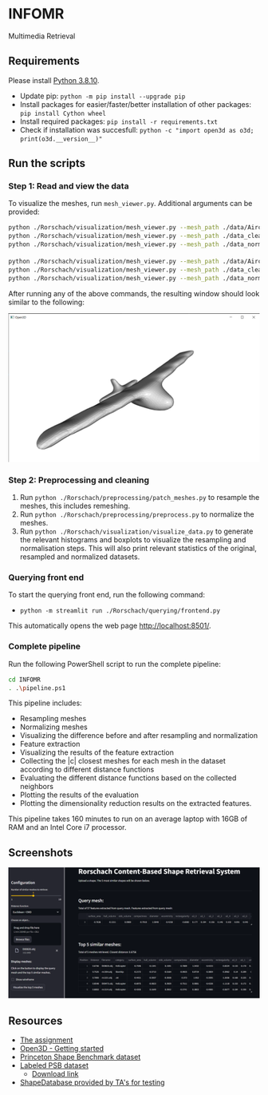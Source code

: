 # INFOMR

Multimedia Retrieval

## Requirements

Please install [Python 3.8.10](https://www.python.org/downloads/release/python-3810/).

- Update pip: `python -m pip install --upgrade pip`
- Install packages for easier/faster/better installation of other packages: `pip install Cython wheel`
- Install required packages: `pip install -r requirements.txt`
- Check if installation was succesfull: `python -c "import open3d as o3d; print(o3d.__version__)"`

## Run the scripts

### Step 1: Read and view the data

To visualize the meshes, run `mesh_viewer.py`. Additional arguments can be provided:

```bash
python ./Rorschach/visualization/mesh_viewer.py --mesh_path ./data/AircraftBuoyant/m1337.obj --visualization_method shade
python ./Rorschach/visualization/mesh_viewer.py --mesh_path ./data_cleaned_/AircraftBuoyant/m1337.obj --visualization_method shade
python ./Rorschach/visualization/mesh_viewer.py --mesh_path ./data_normalized/AircraftBuoyant/m1337.obj --visualization_method shade

python ./Rorschach/visualization/mesh_viewer.py --mesh_path ./data/AircraftBuoyant/m1337.obj --visualization_method wired
python ./Rorschach/visualization/mesh_viewer.py --mesh_path ./data_cleaned_/AircraftBuoyant/m1337.obj --visualization_method wired
python ./Rorschach/visualization/mesh_viewer.py --mesh_path ./data_normalized/AircraftBuoyant/m1337.obj --visualization_method wired
```

After running any of the above commands, the resulting window should look similar to the following:

![A screenshot of a visualization in step 1](figures/step1/airplane_shade.png)

### Step 2: Preprocessing and cleaning

1. Run `python ./Rorschach/preprocessing/patch_meshes.py` to resample the meshes, this includes remeshing.
2. Run `python ./Rorschach/preprocessing/preprocess.py` to normalize the meshes.
3. Run `python ./Rorschach/visualization/visualize_data.py` to generate the relevant histograms and boxplots to visualize the resampling and normalisation steps. This will also print relevant statistics of the original, resampled and normalized datasets.

### Querying front end

To start the querying front end, run the following command:

- `python -m streamlit run ./Rorschach/querying/frontend.py`

This automatically opens the web page <http://localhost:8501/>.

### Complete pipeline

Run the following PowerShell script to run the complete pipeline:

```bash
cd INFOMR
. .\pipeline.ps1
```

This pipeline includes:

- Resampling meshes
- Normalizing meshes
- Visualizing the difference before and after resampling and normalization
- Feature extraction
- Visualizing the results of the feature extraction
- Collecting the |c| closest meshes for each mesh in the dataset according to different distance functions
- Evaluating the different distance functions based on the collected neighbors
- Plotting the results of the evaluation
- Plotting the dimensionality reduction results on the extracted features.

This pipeline takes 160 minutes to run on an average laptop with 16GB of RAM and an Intel Core i7 processor.

## Screenshots

![A screenshot of the front-end](figures/step4/frontend.png)

## Resources

- [The assignment](https://webspace.science.uu.nl/~telea001/MR/Assignment)
- [Open3D - Getting started](open3d.org/docs/release/getting_started.html)
- [Princeton Shape Benchmark dataset](https://shape.cs.princeton.edu/benchmark/)
- [Labeled PSB dataset](https://people.cs.umass.edu/~kalo/papers/LabelMeshes/)
  - [Download link](https://people.cs.umass.edu/~kalo/papers/LabelMeshes/labeledDb.7z)
- [ShapeDatabase provided by TA's for testing](https://github.com/MaxRee94/ShapeDatabase_INFOMR)
